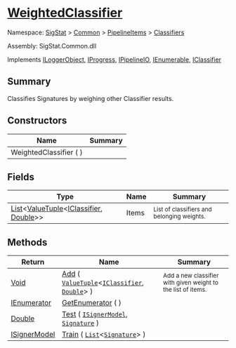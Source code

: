 # [WeightedClassifier](./WeightedClassifier.md)

Namespace: [SigStat]() > [Common](./../../README.md) > [PipelineItems]() > [Classifiers](./README.md)

Assembly: SigStat.Common.dll

Implements [ILoggerObject](./../../ILoggerObject.md), [IProgress](./../../Helpers/IProgress.md), [IPipelineIO](./../../Pipeline/IPipelineIO.md), [IEnumerable](https://docs.microsoft.com/en-us/dotnet/api/System.Collections.IEnumerable), [IClassifier](./../../Pipeline/IClassifier.md)

## Summary
Classifies Signatures by weighing other Classifier results.

## Constructors

| Name | Summary | 
| --- | --- | 
| WeightedClassifier (  ) |  | 


## Fields

| Type | Name | Summary | 
| --- | --- | --- | 
| [List](https://docs.microsoft.com/en-us/dotnet/api/System.Collections.Generic.List-1)\<[ValueTuple](https://docs.microsoft.com/en-us/dotnet/api/System.ValueTuple-2)\<[IClassifier](./../../Pipeline/IClassifier.md), [Double](https://docs.microsoft.com/en-us/dotnet/api/System.Double)>> | Items | <sub>List of classifiers and belonging weights.</sub> | 


## Methods

| Return | Name | Summary | 
| --- | --- | --- | 
| [Void](https://docs.microsoft.com/en-us/dotnet/api/System.Void) | [Add](./Methods/WeightedClassifier-100663869.md) ( [`ValueTuple`](https://docs.microsoft.com/en-us/dotnet/api/System.ValueTuple-2)\<[`IClassifier`](./../../Pipeline/IClassifier.md), [`Double`](https://docs.microsoft.com/en-us/dotnet/api/System.Double)> ) | <sub>Add a new classifier with given weight to the list of items.</sub> | 
| [IEnumerator](https://docs.microsoft.com/en-us/dotnet/api/System.Collections.IEnumerator) | [GetEnumerator](./Methods/WeightedClassifier-100663868.md) (  ) | <sub></sub> | 
| [Double](https://docs.microsoft.com/en-us/dotnet/api/System.Double) | [Test](./Methods/WeightedClassifier-100663871.md) ( [`ISignerModel`](./../../Pipeline/ISignerModel.md), [`Signature`](./../../Signature.md) ) | <sub></sub> | 
| [ISignerModel](./../../Pipeline/ISignerModel.md) | [Train](./Methods/WeightedClassifier-100663870.md) ( [`List`](https://docs.microsoft.com/en-us/dotnet/api/System.Collections.Generic.List-1)\<[`Signature`](./../../Signature.md)> ) | <sub></sub> | 



